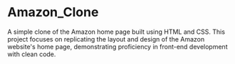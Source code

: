 # Amazon_Clone
A simple clone of the Amazon home page built using HTML and CSS. This project focuses on replicating the layout and design of the Amazon website's home page, demonstrating proficiency in front-end development with clean code.
